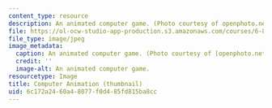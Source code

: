 ```yaml
---
content_type: resource
description: An animated computer game. (Photo courtesy of openphoto.net.)
file: https://ol-ocw-studio-app-production.s3.amazonaws.com/courses/6-838-algorithms-for-computer-animation-fall-2002/6c172a2460a48077f0d485fd815ba8cc_6-838f02-th.jpg
file_type: image/jpeg
image_metadata:
  caption: An animated computer game. (Photo courtesy of [openphoto.net](http://openphoto.net/).)
  credit: ''
  image-alt: An animated computer game.
resourcetype: Image
title: Computer Animation (thumbnail)
uid: 6c172a24-60a4-8077-f0d4-85fd815ba8cc
---
```

